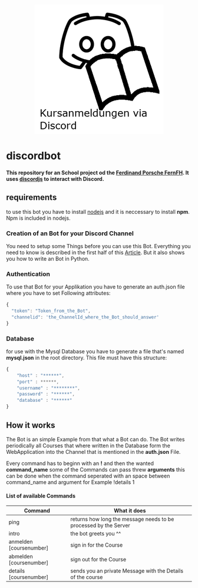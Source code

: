 <p align="center">
        <img src=".\readme_images\symbolApplikation.png">
</p>


# discordbot

#### This repository for an School project od the [Ferdinand Porsche FernFH](https://www.fernfh.ac.at/). It uses [discordjs](https://discord.js.org/#/) to interact with Discord.

## requirements
to use this bot you have to install [nodejs](https://nodejs.org/en/download/) and it is neccessary to install <b>npm</b>. Npm is included in nodejs. 

### Creation of an Bot for your Discord Channel
You need to setup some Things before you can use this Bot. Everything you need to know is described in the first half of this [Article](https://www.freecodecamp.org/news/create-a-discord-bot-with-python/). 
But it also shows you how to write an Bot in Python. 


### Authentication 
To use that Bot for your Applikation you have to generate an auth.json file where you have to set Following attributes:
```javascript
{
  "token": "Token_from_the_Bot",
  "channelid": 'the_ChannelId_where_the_Bot_should_answer'
}
```

### Database
for use with the Mysql Database you have to generate a file that's named <b> mysql.json</b> in the root directory.
This file must have this structure:
```javascript
{
    "host" : "******",
    "port" : ******,
    "username" : "********",
    "password" : "******",
    "database" : "******"
}
```

## How it works

The Bot is an simple Example from that what a Bot can do. The Bot writes periodically all Courses that where written in the Database form the WebApplication into the Channel that is mentioned in the <b>auth.json</b> File.

Every command has to beginn with an <b>!</b> and then the wanted <b>command_name</b> some of the Commands can pass threw <b>arguments</b> this can be done when the command seperated with an space between command_name and argument for Example !details 1

#### List of available Commands

Command | What it does
--------|-------------
ping| returns how long the message needs to be processed by the Server
intro| the bot greets you ^^
anmelden [coursenumber]| sign in for the Course
abmelden [coursenumber]| sign out for the Course
details [coursenumber]| sends you an private Message with the Details of the course



